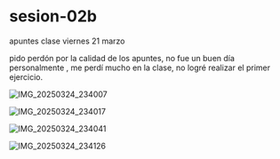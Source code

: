 # sesion-02b

apuntes clase viernes 21 marzo

pido perdón por la calidad de los apuntes, no fue un buen día personalmente , me perdí mucho en la clase, no logré realizar el primer ejercicio.

![IMG_20250324_234007](https://github.com/user-attachments/assets/6155ffbf-ecb9-415a-b09c-66bf27bb3a9c)

![IMG_20250324_234017](https://github.com/user-attachments/assets/a7f44c2d-db09-498b-817d-70d0d439041b)

![IMG_20250324_234041](https://github.com/user-attachments/assets/06788320-bfe8-4f49-bd9f-8c56ba91580e)

![IMG_20250324_234126](https://github.com/user-attachments/assets/abd141b5-90cb-4574-9393-7946959bfcc6)
